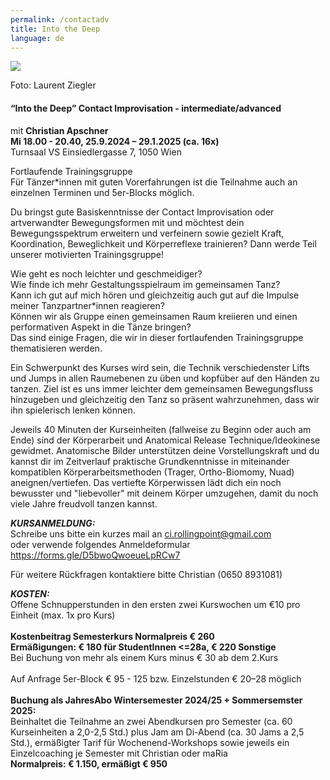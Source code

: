 ```yaml
---
permalink: /contactadv
title: Into the Deep
language: de
---
```

![](/assets/uploads/lsz_5410-3.jpg)

Foto: Laurent Ziegler

#### **“Into the Deep” Contact Improvisation - intermediate/advanced**

mit **Christian Apschner**\
**Mi 18.00 - 20.40, 25.9.2024 – 29.1.2025 (ca. 16x)**\
Turnsaal VS Einsiedlergasse 7, 1050 Wien

Fortlaufende Trainingsgruppe\
Für Tänzer*innen mit guten Vorerfahrungen ist die Teilnahme auch an einzelnen Terminen und 5er-Blocks möglich.

Du bringst gute Basiskenntnisse der Contact Improvisation oder artverwandter Bewegungsformen mit und möchtest dein Bewegungsspektrum erweitern und verfeinern sowie gezielt Kraft, Koordination, Beweglichkeit und Körperreflexe trainieren? Dann werde Teil unserer motivierten Trainingsgruppe! 

Wie geht es noch leichter und geschmeidiger?\
Wie finde ich mehr Gestaltungsspielraum im gemeinsamen Tanz?\
Kann ich gut auf mich hören und gleichzeitig auch gut auf die Impulse meiner Tanzpartner*innen reagieren?\
Können wir als Gruppe einen gemeinsamen Raum kreiieren und einen performativen Aspekt in die Tänze bringen?\
Das sind einige Fragen, die wir in dieser fortlaufenden Trainingsgruppe thematisieren werden.

Ein Schwerpunkt des Kurses wird sein, die Technik verschiedenster Lifts und Jumps in allen Raumebenen zu üben und kopfüber auf den Händen zu tanzen. Ziel ist es uns immer leichter dem gemeinsamen Bewegungsfluss hinzugeben und gleichzeitig den Tanz so präsent wahrzunehmen, dass wir ihn spielerisch lenken können.

Jeweils 40 Minuten der Kurseinheiten (fallweise zu Beginn oder auch am Ende) sind der Körperarbeit und Anatomical Release Technique/Ideokinese gewidmet. Anatomische Bilder unterstützen deine Vorstellungskraft und du kannst dir im Zeitverlauf praktische Grundkenntnisse in miteinander kompatiblen Körperarbeitsmethoden (Trager, Ortho-Biomomy, Nuad) aneignen/vertiefen. Das vertiefte Körperwissen lädt dich ein noch bewusster und "liebevoller" mit deinem Körper umzugehen, damit du noch viele Jahre freudvoll tanzen kannst.

***KURSANMELDUNG:***\
Schreibe uns bitte ein kurzes mail an ci.rollingpoint@gmail.com\
oder verwende folgendes Anmeldeformular\
<https://forms.gle/D5bwoQwoeueLpRCw7>

Für weitere Rückfragen kontaktiere bitte Christian (0650 8931081)

***KOSTEN:***\
Offene Schnupperstunden in den ersten zwei Kurswochen um €10 pro Einheit (max. 1x pro Kurs)\
\
**Kostenbeitrag Semesterkurs Normalpreis € 260**\
**Ermäßigungen: € 180 für StudentInnen <=28a, € 220 Sonstige**\
Bei Buchung von mehr als einem Kurs minus € 30 ab dem 2.Kurs\
\
Auf Anfrage 5﻿er-Block € 95 - 125 bzw. Einzelstunden € 20–28 möglich\
\
**Buchung als JahresAbo Wintersemester 2024/25 + Sommersemster 2025:**\
Beinhaltet die Teilnahme an zwei Abendkursen pro Semester (ca. 60 Kurseinheiten a 2,0-2,5 Std.) plus Jam am Di-Abend  (ca. 30 Jams a 2,5 Std.), ermäßigter Tarif für Wochenend-Workshops sowie jeweils ein Einzelcoaching je Semester mit Christian oder maRia\
**Normalpreis: €  1.150, ermäßigt € 950**
